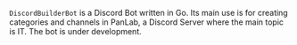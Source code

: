 `DiscordBuilderBot` is a Discord Bot written in Go. 
Its main use is for creating categories and channels in PanLab, 
a Discord Server where the main topic is IT.
The bot is under development.
